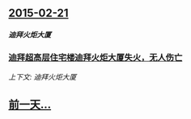 ## [2015-02-21](/news/2015/02/21/index.md)

##### 迪拜火炬大厦
### [迪拜超高层住宅楼迪拜火炬大厦失火，无人伤亡](/news/2015/02/21/迪拜超高层住宅楼迪拜火炬大厦失火-无人伤亡.md)
_上下文: 迪拜火炬大厦_

## [前一天...](/news/2015/02/17/index.md)

